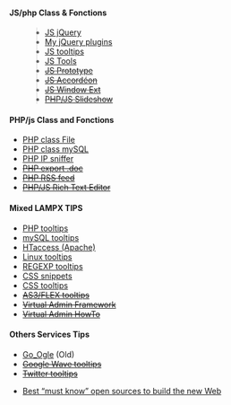 <h4>JS/php Class & Fonctions</h4>
<ul>
<blockquote><li><a href='JavascriptJquery.md'>JS jQuery</a></li>
<li><a href='MyJQueryPlugins.md'>My jQuery plugins</a></li>
<li><a href='JavascriptBase.md'>JS tooltips</a></li>
<li><a href='JavascriptSample.md'>JS Tools</a></li>
<li><del><a href='PrototypeSyntax.md'>JS Prototype</a></del></li>
<li><del><a href='javascriptAccordeonClass.md'>JS Accordéon</a></del></li>
<li><del><a href='JavascriptWindowOpenExtended.md'>JS Window Ext</a></del></li>
<li><del><a href='PHPJavascriptDiaporama.md'>PHP/JS Slideshow</a></del></li>
</ul>
<h4>PHP/js Class and Fonctions</h4>
<ul>
<li><a href='PHPSample.md'>PHP class File</a></li>
<li><a href='mySqlPhpClass.md'>PHP class mySQL</a></li>
<li><a href='PhpSniff.md'>PHP IP sniffer</a></li>
<li><del><a href='DocGenerator.md'>PHP export .doc</a></del></li>
<li><del><a href='RSSGeneratorSample.md'>PHP RSS feed</a></del></li>
<li><del><a href='TinyMce_PHP.md'>PHP/JS Rich Text Editor</a></del></li>
</ul>
<h4>Mixed LAMPX TIPS</h4>
<ul>
<li><a href='PHPSyntax.md'>PHP tooltips</a></li>
<li><a href='mySQLSyntax.md'>mySQL tooltips</a></li>
<li><a href='HtAccess.md'>HTaccess (Apache)</a></li>
<li><a href='LinuxCmdShell.md'>Linux tooltips</a></li>
<li><a href='RegexSyntax.md'>REGEXP tooltips</a></li>
<li><a href='CssSnippets.md'>CSS snippets</a></li>
<li><a href='CSSSyntax.md'>CSS tooltips</a></li>
<li><del><a href='FlexAirSyntax.md'>AS3/FLEX tooltips</a></del></li>
<li><del><a href='VirtualAdmin.md'>Virtual Admin Framework</a></del></li>
<li><del><a href='HowToVirtualAdmin.md'>Virtual Admin HowTo</a></del></li>
</ul>
<h4>Others Services Tips</h4>
<ul>
<li><a href='GoogleHack.md'>Go_Ogle</a> (Old)</li>
<li><del><a href='GoogleWave.md'>Google Wave tooltips</a></del></li>
<li><del><a href='TwittEr.md'>Twitter tooltips</a></del></li>
</ul></blockquote>

+ [Best “must know” open sources to build the new Web](http://www.b2bweb.fr/molokoloco/best-must-know-ressources-for-building-the-new-web-%E2%98%85/)